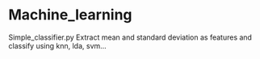# Machine_learning

Simple_classifier.py 
Extract mean and standard deviation as features and classify using knn, lda, svm...


